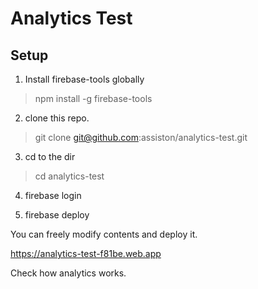 # Analytics Test

## Setup

1. Install firebase-tools globally

> npm install -g firebase-tools

2. clone this repo.

> git clone git@github.com:assiston/analytics-test.git

3. cd to the dir 

> cd analytics-test

4. firebase login

5. firebase deploy

You can freely modify contents and deploy it.

https://analytics-test-f81be.web.app

Check how analytics works.
